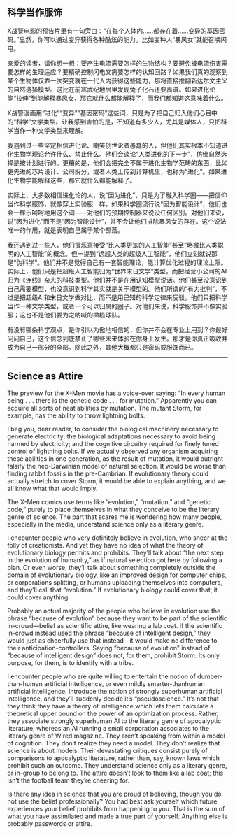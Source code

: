 ## 科学当作服饰

X战警电影的预告片里有一句旁白：“在每个人体内……都存在着……变异的基因密码。”显然，你可以通过变异获得各种酷炫的能力。比如变种人“暴风女”就能召唤闪电。

亲爱的读者，请你想一想：要产生电流需要怎样的生物结构？要避免被电流伤害需要怎样的生理适应？要精确控制闪电又需要怎样的认知回路？如果我们真的观察到某个生物体仅靠一次突变就在一代人内获得这些能力，那将直接推翻新达尔文主义的自然选择模型。这比在前寒武纪地层里发现兔子化石还要离谱。如果进化论能“拉伸”到能解释暴风女，那它就什么都能解释了，而我们都知道这意味着什么。

X战警漫画用“进化”“变异”“基因密码”这些词，只是为了把自己归入他们心目中的“科学”文学类型。让我感到害怕的是，不知道有多少人，尤其是媒体人，只把科学当作一种文学类型来理解。

我遇到过一些坚定相信进化论、嘲笑创世论者愚蠢的人，但他们其实根本不知道进化生物学理论允许什么、禁止什么。他们会谈论“人类进化的下一步”，仿佛自然选择是按计划进行的。更糟的是，他们会把完全不属于进化生物学范畴的东西，比如更先进的芯片设计、公司拆分，或者人类上传到计算机里，也称为“进化”。如果进化生物学能解释这些，那它就什么都能解释了。

实际上，大多数相信进化论的人，说“因为进化”，只是为了融入科学圈——把信仰当作科学服饰，就像穿上实验服一样。如果科学圈流行说“因为智能设计”，他们也会一样乐呵呵地用这个词——对他们的预期控制器来说没任何区别。对他们来说，说“因为进化”而不是“因为智能设计”，并不会让他们排除暴风女的存在。这个说法唯一的作用，就是表明自己属于某个部落。

我还遇到过一些人，他们很乐意接受“比人类更笨的人工智能”甚至“略微比人类聪明的人工智能”的概念。但一提到“远超人类的超级人工智能”，他们立刻就说那是“伪科学”。他们并不是觉得自己有一套智能理论，能计算优化过程的理论上限。实际上，他们只是把超级人工智能归为“世界末日文学”类型，而把经营小公司的AI归为《连线》杂志的科技类型。他们并不是在用认知模型说话。他们甚至没意识到自己需要模型，也没意识到科学其实就是关于模型的。他们所谓的“有力批判”，不过是把超级AI和末日文学做对比，而不是用已知的科学定律来反驳。他们只把科学当作一种文学类型，或者一个可以归属的圈子。对他们来说，科学服饰并不像实验服；这也不是他们要为之呐喊的橄榄球队。

有没有哪条科学观点，是你引以为傲地相信的，但你并不会在专业上用到？你最好问问自己，这个信念到底禁止了哪些未来体验在你身上发生。那才是你真正吸收并成为自己一部分的全部。除此之外，其他大概都只是密码或服饰而已。

---

## Science as Attire

The preview for the X-Men movie has a voice-over saying: “In every human being . . . there is the genetic code . . . for mutation.” Apparently you can acquire all sorts of neat abilities by mutation. The mutant Storm, for example, has the ability to throw lightning bolts.

I beg you, dear reader, to consider the biological machinery necessary to generate electricity; the biological adaptations necessary to avoid being harmed by electricity; and the cognitive circuitry required for finely tuned control of lightning bolts. If we actually observed any organism acquiring these abilities in one generation, as the result of mutation, it would outright falsify the neo-Darwinian model of natural selection. It would be worse than finding rabbit fossils in the pre-Cambrian. If evolutionary theory could actually stretch to cover Storm, it would be able to explain anything, and we all know what that would imply.

The X-Men comics use terms like “evolution,” “mutation,” and “genetic code,” purely to place themselves in what they conceive to be the literary genre of science. The part that scares me is wondering how many people, especially in the media, understand science only as a literary genre.

I encounter people who very definitely believe in evolution, who sneer at the folly of creationists. And yet they have no idea of what the theory of evolutionary biology permits and prohibits. They’ll talk about “the next step in the evolution of humanity,” as if natural selection got here by following a plan. Or even worse, they’ll talk about something completely outside the domain of evolutionary biology, like an improved design for computer chips, or corporations splitting, or humans uploading themselves into computers, and they’ll call that “evolution.” If evolutionary biology could cover that, it could cover anything.

Probably an actual majority of the people who believe in evolution use the phrase “because of evolution” because they want to be part of the scientific in-crowd—belief as scientific attire, like wearing a lab coat. If the scientific in-crowd instead used the phrase “because of intelligent design,” they would just as cheerfully use that instead—it would make no difference to their anticipation-controllers. Saying “because of evolution” instead of “because of intelligent design” does not, for them, prohibit Storm. Its only purpose, for them, is to identify with a tribe.

I encounter people who are quite willing to entertain the notion of dumber-than-human artificial intelligence, or even mildly smarter-thanhuman artificial intelligence. Introduce the notion of strongly superhuman artificial intelligence, and they’ll suddenly decide it’s “pseudoscience.” It’s not that they think they have a theory of intelligence which lets them calculate a theoretical upper bound on the power of an optimization process. Rather, they associate strongly superhuman AI to the literary genre of apocalyptic literature; whereas an AI running a small corporation associates to the literary genre of Wired magazine. They aren’t speaking from within a model of cognition. They don’t realize they need a model. They don’t realize that science is about models. Their devastating critiques consist purely of comparisons to apocalyptic literature, rather than, say, known laws which prohibit such an outcome. They understand science only as a literary genre, or in-group to belong to. The attire doesn’t look to them like a lab coat; this isn’t the football team they’re cheering for.

Is there any idea in science that you are proud of believing, though you do not use the belief professionally? You had best ask yourself which future experiences your belief prohibits from happening to you. That is the sum of what you have assimilated and made a true part of yourself. Anything else is probably passwords or attire.
